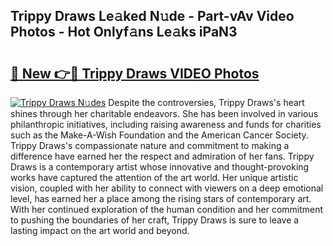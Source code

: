 ## Trippy Draws Le𝚊ked N𝚞de - Part-vAv Video Photos - Hot Onlyf𝚊ns Le𝚊ks iPaN3

# <h2><a href="http://ab40166.deff.icu/?id=Trippy+Draws">🔗 New 👉🔴 Trippy Draws VIDEO Photos</a></h2>

[![Trippy Draws N𝚞des](https://i.imgur.com/rIISA9y.gif)](http://ab40166.deff.icu/?id=Trippy+Draws)
Despite the controversies, Trippy Draws's heart shines through her charitable endeavors. She has been involved in various philanthropic initiatives, including raising awareness and funds for charities such as the Make-A-Wish Foundation and the American Cancer Society. Trippy Draws's compassionate nature and commitment to making a difference have earned her the respect and admiration of her fans. Trippy Draws is a contemporary artist whose innovative and thought-provoking works have captured the attention of the art world. Her unique artistic vision, coupled with her ability to connect with viewers on a deep emotional level, has earned her a place among the rising stars of contemporary art. With her continued exploration of the human condition and her commitment to pushing the boundaries of her craft, Trippy Draws is sure to leave a lasting impact on the art world and beyond.
